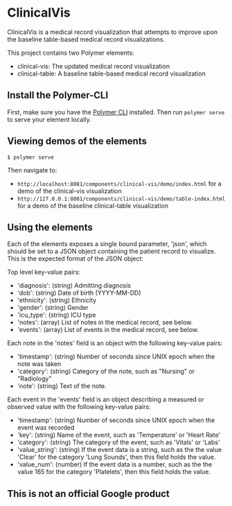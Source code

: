 # ClinicalVis

ClinicalVis is a medical record visualization that attempts to improve upon the
baseline table-based medical record visualizations.

This project contains two Polymer elements:
* clinical-vis: The updated medical record visualization
* clinical-table: A baseline table-based medical record visualization

## Install the Polymer-CLI

First, make sure you have the
[Polymer CLI](https://www.npmjs.com/package/polymer-cli) installed. Then run
`polymer serve` to serve your element locally.

## Viewing demos of the elements

```
$ polymer serve
```
Then navigate to:
* `http://localhost:8081/components/clinical-vis/demo/index.html` for a demo of
  the clinical-vis visualization
* `http://127.0.0.1:8081/components/clinical-vis/demo/table-index.html` for a
  demo of the baseline clinical-table visualization

## Using the elements

Each of the elements exposes a single bound parameter, 'json', which should be
set to a JSON object containing the patient record to visualize. This is the
expected format of the JSON object:

Top level key-value pairs:
* 'diagnosis': (string) Admitting diagnosis
* 'dob': (string) Date of birth (YYYY-MM-DD)
* 'ethnicity': (string) Ethnicity
* 'gender': (string) Gender
* 'icu_type': (string) ICU type
* 'notes': (array) List of notes in the medical record, see below.
* 'events': (array) List of events in the medical record, see below.

Each note in the 'notes' field is an object with the following key-value pairs:
* 'timestamp': (string) Number of seconds since UNIX epoch when the note was
  taken
* 'category': (string) Category of the note, such as "Nursing" or "Radiology"
* 'note': (string) Text of the note.

Each event in the 'events' field is an object describing a measured or observed
value with the following key-value pairs:
* 'timestamp': (string) Number of seconds since UNIX epoch when the event was
  recorded
* 'key': (string) Name of the event, such as 'Temperature' or 'Heart Rate'
* 'category': (string) The category of the event, such as 'Vitals' or 'Labs'
* 'value_string': (string) If the event data is a string, such as the the value
  'Clear' for the category 'Lung Sounds', then this field holds the value.
* 'value_num': (number) If the event data is a number, such as the the value
  165 for the category 'Platelets', then this field holds the value.

## This is not an official Google product